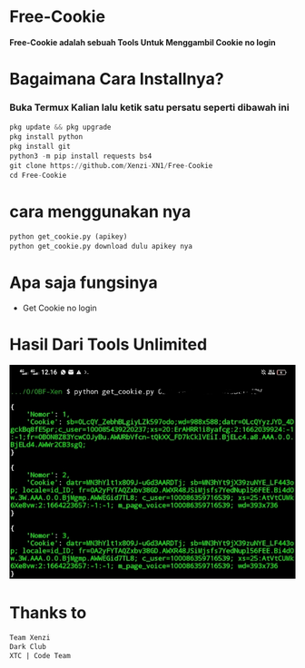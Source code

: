 # Free-Cookie

#### Free-Cookie adalah sebuah Tools Untuk Menggambil Cookie no login

# Bagaimana Cara Installnya?
### Buka Termux Kalian lalu ketik satu persatu seperti dibawah ini
```python
pkg update && pkg upgrade
pkg install python
pkg install git
python3 -m pip install requests bs4 
git clone https://github.com/Xenzi-XN1/Free-Cookie
cd Free-Cookie
```
# cara menggunakan nya
```python
python get_cookie.py (apikey) 
python get_cookie.py download dulu apikey nya
```
# Apa saja fungsinya
+ Get Cookie no login

# Hasil Dari Tools Unlimited
![img](https://github.com/Xenzi-XN1/Free-Cookie/blob/main/IMG_20220927_121711.jpg)

# Thanks to
```
Team Xenzi
Dark Club
XTC | Code Team
```

